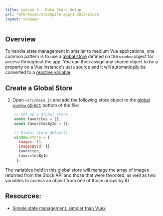 ```yaml
---
title: Lesson 3 - Data Store Setup
url: references/stockpile-app/3-data-store
layout: subpage
---
```


## Overview

To handle state management in smaller to medium Vue applications, one common pattern is to use a [global store](https://vuejs.org/v2/guide/state-management.html) defined on the `window` object for access throughout the app. You can then assign any shared object to be a property on a Vue instance's `data` source and it will automatically be converted to a [reactive variable](https://vuejs.org/v2/guide/reactivity.html).

## Create a Global Store

1. Open `~src/main.js` and add the following store object to the [global `window` object:](https://developer.mozilla.org/en-US/docs/Web/API/Window/window) bottom of the file:

```javascript
    // Set up a global store
    const favorites = [];
    const favoritesById = [];

    // Global store defaults
    window.store = {
      images: [],
      imagesById: {},
      favorites,
      favoritesById
     };
```

<div class="alert--tip">The variables held in this global store will manage the array of images returned from the Stock API and those that were favorited, as well as two variables to access an object from one of those arrays by ID.</div>

## Resources:

- [Simple state management, simpler than Vuex](http://vuetips.com/simple-state-management-vue-stash)
